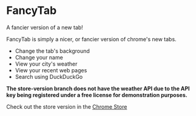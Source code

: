 # FancyTab

A fancier version of a new tab!

FancyTab is simply a nicer, or fancier version of chrome's new tabs.

- Change the tab's background
- Change your name
- View your city's weather
- View your recent web pages
- Search using DuckDuckGo

**The store-version branch does not have the weather API due to the API key being registered under a free license for demonstration purposes.**

Check out the store version in the [Chrome Store](https://www.google.com)